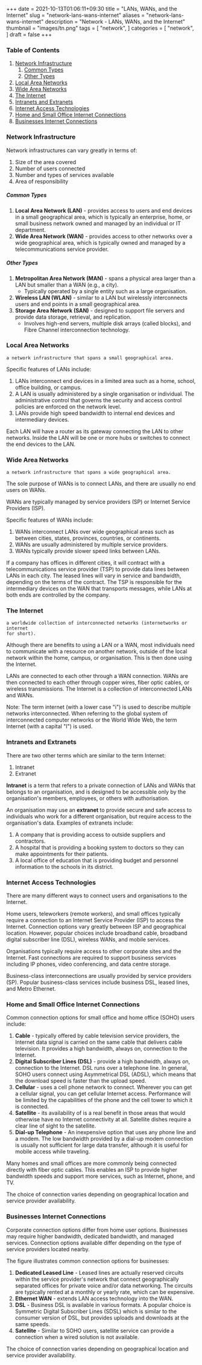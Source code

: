 +++
date = 2021-10-13T01:06:11+09:30
title = "LANs, WANs, and the Internet"
slug = "network-lans-wans-internet"
aliases = "network-lans-wans-internet"
description = "Network - LANs, WANs, and the Internet"
thumbnail = "images/tn.png"
tags = [
    "network",
]
categories = [
    "network",
]
draft = false
+++

### Table of Contents

1. [Network Infrastructure](#network-infrastructure)
    1. [Common Types](#common-types)
    1. [Other Types](#other-types)
1. [Local Area Networks](#local-area-networks)
1. [Wide Area Networks](#wide-area-networks)
1. [The Internet](#the-internet)
1. [Intranets and Extranets](#intranets-and-extranets)
1. [Internet Access Technologies](#internet-access-technologies)
1. [Home and Small Office Internet Connections](#home-and-small-office-internet-connections)
1. [Businesses Internet Connections](#businesses-internet-connections)

### Network Infrastructure

Network infrastructures can vary greatly in terms of:

1. Size of the area covered
1. Number of users connected
1. Number and types of services available
1. Area of responsibility

##### Common Types

1. **Local Area Network (LAN)** - provides access to users and end devices in a
   small geographical area, which is typically an enterprise, home, or small
   business network owned and managed by an individual or IT department.
1. **Wide Area Network (WAN)** - provides access to other networks over a wide
   geographical area, which is typically owned and managed by a
   telecommunications service provider.

##### Other Types

1. **Metropolitan Area Network (MAN)** - spans a physical area larger than a LAN
   but smaller than a WAN (e.g., a city).
   - Typically operated by a single entity such as a large organisation.
1. **Wireless LAN (WLAN)** - similar to a LAN but wirelessly interconnects users
and end points in a small geographical area.
1. **Storage Area Network (SAN)** - designed to support file servers and provide
data storage, retrieval, and replication.
   - Involves high-end servers, multiple disk arrays (called blocks), and Fibre
     Channel interconnection technology.

### Local Area Networks

    a network infrastructure that spans a small geographical area.

Specific features of LANs include:

1. LANs interconnect end devices in a limited area such as a home, school,
   office building, or campus.
1. A LAN is usually administered by a single organisation or individual. The
   administrative control that governs the security and access control policies
   are enforced on the network level.
1. LANs provide high speed bandwidth to internal end devices and intermediary
   devices.

Each LAN will have a router as its gateway connecting the LAN to other networks.
Inside the LAN will be one or more hubs or switches to connect the end devices
to the LAN.

### Wide Area Networks

    a network infrastructure that spans a wide geographical area.

The sole purpose of WANs is to connect LANs, and there are usually no end users
on WANs.

WANs are typically managed by service providers (SP) or Internet Service
Providers (ISP).

Specific features of WANs include:

1. WANs interconnect LANs over wide geographical areas such as between cities,
   states, provinces, countries, or continents.
1. WANs are usually administered by multiple service providers.
1. WANs typically provide slower speed links between LANs.

If a company has offices in different cities, it will contract with a
telecommunications service provider (TSP) to provide data lines between LANs in
each city. The leased lines will vary in service and bandwidth, depending on the
terms of the contract. The TSP is responsible for the intermediary devices on
the WAN that transports messages, while LANs at both ends are controlled by the
company.

### The Internet

    a worldwide collection of interconnected networks (internetworks or internet
    for short).

Although there are benefits to using a LAN or a WAN, most individuals need to
communicate with a resource on another network, outside of the local network
within the home, campus, or organisation. This is then done using the Internet.

LANs are connected to each other through a WAN connection. WANs are then
connected to each other through copper wires, fiber optic cables, or wireless
transmissions. The Internet is a collection of interconnected LANs and WANs.

Note: The term internet (with a lower case "i") is used to describe multiple
networks interconnected. When referring to the global system of interconnected
computer networks or the World Wide Web, the term Internet (with a capital "I")
is used.

### Intranets and Extranets

There are two other terms which are similar to the term Internet:

1. Intranet
1. Extranet

**Intranet** is a term that refers to a private connection of LANs and WANs that
belongs to an organisation, and is designed to be accessible only by the
organisation's members, employees, or others with authorisation.

An organisation may use an **extranet** to provide secure and safe access to
individuals who work for a different organisation, but require access to the
organisation's data. Examples of extranets include:

1. A company that is providing access to outside suppliers and contractors.
1. A hospital that is providing a booking system to doctors so they can make
   appointments for their patients.
1. A local office of education that is providing budget and personnel
   information to the schools in its district.

### Internet Access Technologies

There are many different ways to connect users and organisations to the
Internet.

Home users, teleworkers (remote workers), and small offices typically require a
connection to an Internet Service Provider (ISP) to access the Internet.
Connection options vary greatly between ISP and geographical location. However,
popular choices include broadband cable, broadband digital subscriber line
(DSL), wireless WANs, and mobile services.

Organisations typically require access to other corporate sites and the
Internet. Fast connections are required to support business services including
IP phones, video conferencing, and data centre storage.

Business-class interconnections are usually provided by service providers (SP).
Popular business-class services include business DSL, leased lines, and Metro
Ethernet.

### Home and Small Office Internet Connections

Common connection options for small office and home office (SOHO) users include:

1. **Cable** - typically offered by cable television service providers, the
   Internet data signal is carried on the same cable that delivers cable
   television. It provides a high bandwidth, always on, connection to the
   Internet.
1. **Digital Subscriber Lines (DSL)** - provide a high bandwidth, always on,
   connection to the Internet. DSL runs over a telephone line. In general, SOHO
   users connect using Asymmetrical DSL (ADSL), which means that the download
   speed is faster than the upload speed.
1. **Cellular** - uses a cell phone network to connect. Wherever you can get a
   cellular signal, you can get cellular Internet access. Performance will be
   limited by the capabilities of the phone and the cell tower to which it is
   connected.
1. **Satellite** - its availability of is a real benefit in those areas that
   would otherwise have no Internet connectivity at all. Satellite dishes
   require a clear line of sight to the satellite.
1. **Dial-up Telephone** - An inexpensive option that uses any phone line and a
   modem. The low bandwidth provided by a dial-up modem connection is usually
   not sufficient for large data transfer, although it is useful for mobile
   access while traveling.

Many homes and small offices are more commonly being connected directly with
fiber optic cables. This enables an ISP to provide higher bandwidth speeds and
support more services, such as Internet, phone, and TV.

The choice of connection varies depending on geographical location and service
provider availability.

### Businesses Internet Connections

Corporate connection options differ from home user options. Businesses may
require higher bandwidth, dedicated bandwidth, and managed services. Connection
options available differ depending on the type of service providers located
nearby.

The figure illustrates common connection options for businesses:

1. **Dedicated Leased Line** - Leased lines are actually reserved circuits
   within the service provider's network that connect geographically separated
   offices for private voice and/or data networking. The circuits are typically
   rented at a monthly or yearly rate, which can be expensive.
1. **Ethernet WAN** - extends LAN access technology into the WAN.
1. **DSL** - Business DSL is available in various formats. A popular choice is
   Symmetric Digital Subscriber Lines (SDSL) which is similar to the consumer
   version of DSL, but provides uploads and downloads at the same speeds.
1. **Satellite** - Similar to SOHO users, satellite service can provide a
   connection when a wired solution is not available.

The choice of connection varies depending on geographical location and service
provider availability.
